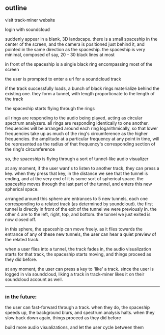 ## outline

visit track-miner website

login with soundcloud

suddenly appear in a blank, 3D landscape. there is a small spaceship in the center of the screen, and the camera is positioned just behind it, and pointed in the same direction as the spaceship. the spaceship is very minimal, composed of say, 20 - 30 black lines at most

in front of the spaceship is a single black ring encompassing most of the screen

the user is prompted to enter a url for a soundcloud track

if the track successfully loads, a bunch of black rings materialize behind the existing one. they form a tunnel, with length proportionate to the length of the track

the spaceship starts flying through the rings

all rings are responding to the audio being played, acting as circular spectrum analyzers. all rings are responding identically to one another. frequencies will be arranged around each ring logarithmically, so that lower frequencies take up as much of the ring's circumference as the higher frequencies. the amplitude at a particular frequency at any point in time, will be represented as the radius of that frequency's corresponding section of the ring's circumference

so, the spaceship is flying through a sort of tunnel-like audio visualizer

at any moment, if the user want's to listen to another track, they can press a key. when they press that key, in the distance we see that the tunnel is ending, and at the very end of it is some sort of spherical space. the spaceship moves through the last part of the tunnel, and enters this new spherical space.

arranged around this sphere are entrances to 5 new tunnels, each one corresponding to a related track (as determined by soundcloud). the first tunnel is directly in front of the exit of the tunnel we were previously in. the other 4 are to the left, right, top, and bottom. the tunnel we just exited is now closed off.

in this sphere, the spaceship can move freely. as it flies towards the entrance of any of these new tunnels, the user can hear a quiet preview of the related track.

when a user flies into a tunnel, the track fades in, the audio visualization starts for that track, the spaceship starts moving, and things proceed as they did before.

at any moment, the user can press a key to 'like' a track. since the user is logged in via soundcloud, liking a track in track-miner likes it on their soundcloud account as well.

---

### in the future:

the user can fast-forward through a track. when they do, the spaceship speeds up, the background blurs, and spectrum analysis halts. when they slow back down again, things proceed as they did before

build more audio visualizations, and let the user cycle between them
